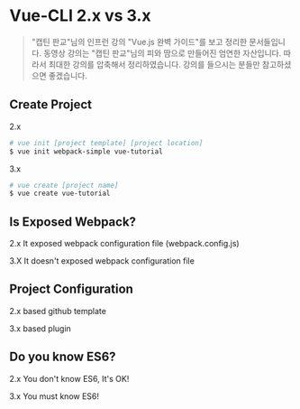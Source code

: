 Vue-CLI 2.x vs 3.x
==============

> "캡틴 판교"님의 인프런 강의 "Vue.js 완벽 가이드"를 보고 정리한 문서들입니다. 동영상 강의는 "캡틴 판교"님의 피와 땀으로 만들어진 엄연한 자산입니다. 따라서 최대한 강의를 압축해서 정리하였습니다. 강의를 들으시는 분들만 참고하셨으면 좋겠습니다.

Create Project
---------------

2.x
```bash
# vue init [project template] [project location]
$ vue init webpack-simple vue-tutorial
```

3.x
```bash
# vue create [project name]
$ vue create vue-tutorial
```

Is Exposed Webpack?
---------------

2.x
It exposed webpack configuration file (webpack.config.js)

3.X
It doesn't exposed webpack configuration file

Project Configuration
---------------

2.x
based github template

3.x
based plugin

Do you know ES6?
---------------------

2.x
You don't know ES6, It's OK!

3.x
You must know ES6!
